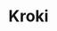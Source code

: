 ---
git: https://github.com/blockdiag/blockdiag
logohandle: krokiio
sort: kroki
title: Kroki
website: https://kroki.io/
---